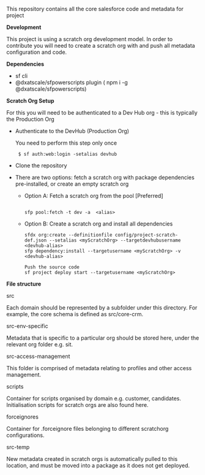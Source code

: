 This repository contains all the core salesforce code and metadata for project <xxxx>

**Development**

This project is using a scratch org development model. In order to contribute you will need to create a scratch org with and push all metadata configuration and code.

**Dependencies**

- sf cli
- @dxatscale/sfpowerscripts plugin  ( npm i -g  @dxatscale/sfpowerscripts)


**Scratch Org Setup**

For this you will need to be authenticated to a Dev Hub org - this is typically the Production Org

- Authenticate to the  DevHub (Production Org)

    You need to perform this step only once
   ```
    $ sf auth:web:login -setalias devhub
   ```


- Clone the repository 

- There are two options: fetch a scratch org with package dependencies pre-installed, or create an empty scratch org

    - Option A: Fetch a scratch org from the pool [Preferred]
       ```
    
       sfp pool:fetch -t dev -a  <alias>
      ```
    
    - Option B: Create a scratch org and install all dependencies
    
        ```
        sfdx org:create --definitionfile config/project-scratch-def.json --setalias <myScratchOrg> --targetdevhubusername <devhub-alias>
        sfp dependency:install --targetusername <myScratchOrg> -v <devhub-alias>
        
        Push the source code
        sf project deploy start --targetusername <myScratchOrg>

       ```

**File structure**

src

Each domain should be represented by a subfolder under this directory. For example, the core schema is defined as src/core-crm.

src-env-specific

Metadata that is specific to a particular org should be stored here, under the relevant org folder e.g. sit.

src-access-management

This folder is comprised of metadata relating to profiles and other access management.

scripts

Container for scripts organised by domain e.g. customer, candidates. Initialisation scripts for scratch orgs are also found here.

forceignores

Container for .forceignore files belonging to different scratchorg configurations.

src-temp

New metadata created in scratch orgs is automatically pulled to this location, and must be moved into a package as it does not get deployed.


